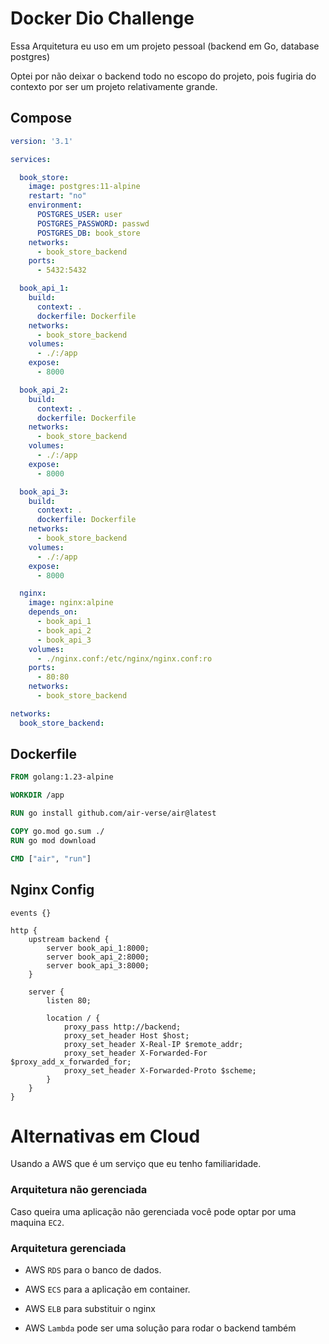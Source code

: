 # Docker Dio Challenge

Essa Arquitetura eu uso em um projeto pessoal (backend em Go, database postgres)

Optei por não deixar o backend todo no escopo do projeto, pois fugiria do contexto por ser um projeto relativamente grande.

## Compose

```yaml
version: '3.1'

services:

  book_store:
    image: postgres:11-alpine
    restart: "no"
    environment:
      POSTGRES_USER: user
      POSTGRES_PASSWORD: passwd
      POSTGRES_DB: book_store
    networks:
      - book_store_backend
    ports:
      - 5432:5432

  book_api_1:
    build:
      context: .
      dockerfile: Dockerfile
    networks:
      - book_store_backend
    volumes:
      - ./:/app
    expose:
      - 8000

  book_api_2:
    build:
      context: .
      dockerfile: Dockerfile
    networks:
      - book_store_backend
    volumes:
      - ./:/app
    expose:
      - 8000

  book_api_3:
    build:
      context: .
      dockerfile: Dockerfile
    networks:
      - book_store_backend
    volumes:
      - ./:/app
    expose:
      - 8000

  nginx:
    image: nginx:alpine
    depends_on:
      - book_api_1
      - book_api_2
      - book_api_3
    volumes:
      - ./nginx.conf:/etc/nginx/nginx.conf:ro
    ports:
      - 80:80
    networks:
      - book_store_backend

networks:
  book_store_backend:

```

## Dockerfile

```Dockerfile
FROM golang:1.23-alpine

WORKDIR /app

RUN go install github.com/air-verse/air@latest

COPY go.mod go.sum ./
RUN go mod download

CMD ["air", "run"]
```

## Nginx Config

```nginx
events {}

http {
    upstream backend {
        server book_api_1:8000;
        server book_api_2:8000;
        server book_api_3:8000;
    }

    server {
        listen 80;

        location / {
            proxy_pass http://backend;
            proxy_set_header Host $host;
            proxy_set_header X-Real-IP $remote_addr;
            proxy_set_header X-Forwarded-For $proxy_add_x_forwarded_for;
            proxy_set_header X-Forwarded-Proto $scheme;
        }
    }
}
```

# Alternativas em Cloud

Usando a AWS que é um serviço que eu tenho familiaridade.

### Arquitetura não gerenciada

Caso queira uma aplicação não gerenciada você pode optar por uma maquina `EC2`.

### Arquitetura gerenciada

- AWS `RDS` para o banco de dados.

- AWS `ECS` para a aplicação em container.

- AWS `ELB` para substituir o nginx

- AWS `Lambda` pode ser uma solução para rodar o backend também

